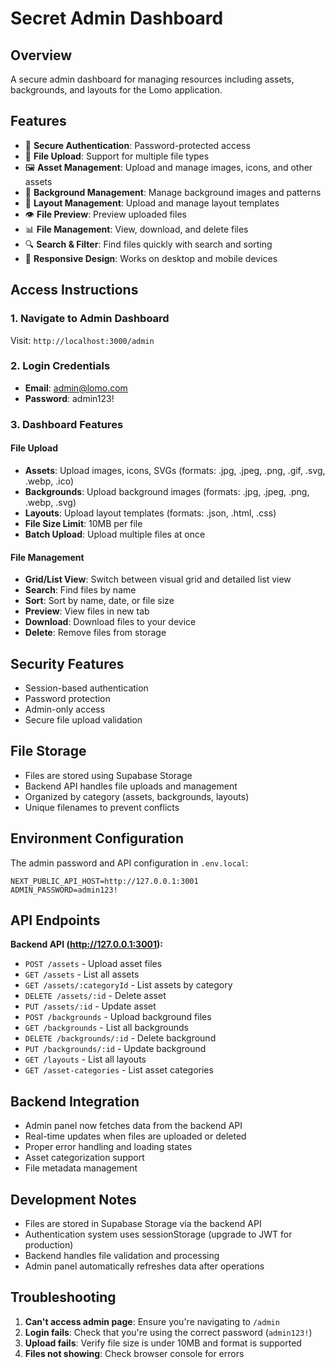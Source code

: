 # Secret Admin Dashboard

## Overview
A secure admin dashboard for managing resources including assets, backgrounds, and layouts for the Lomo application.

## Features
- 🔐 **Secure Authentication**: Password-protected access
- 📁 **File Upload**: Support for multiple file types
- 🖼️ **Asset Management**: Upload and manage images, icons, and other assets
- 🎨 **Background Management**: Manage background images and patterns
- 📐 **Layout Management**: Upload and manage layout templates
- 👁️ **File Preview**: Preview uploaded files
- 📊 **File Management**: View, download, and delete files
- 🔍 **Search & Filter**: Find files quickly with search and sorting
- 📱 **Responsive Design**: Works on desktop and mobile devices

## Access Instructions

### 1. Navigate to Admin Dashboard
Visit: `http://localhost:3000/admin`

### 2. Login Credentials
- **Email**: admin@lomo.com
- **Password**: admin123!

### 3. Dashboard Features

#### File Upload
- **Assets**: Upload images, icons, SVGs (formats: .jpg, .jpeg, .png, .gif, .svg, .webp, .ico)
- **Backgrounds**: Upload background images (formats: .jpg, .jpeg, .png, .webp, .svg)
- **Layouts**: Upload layout templates (formats: .json, .html, .css)
- **File Size Limit**: 10MB per file
- **Batch Upload**: Upload multiple files at once

#### File Management
- **Grid/List View**: Switch between visual grid and detailed list view
- **Search**: Find files by name
- **Sort**: Sort by name, date, or file size
- **Preview**: View files in new tab
- **Download**: Download files to your device
- **Delete**: Remove files from storage

## Security Features
- Session-based authentication
- Password protection
- Admin-only access
- Secure file upload validation

## File Storage
- Files are stored using Supabase Storage
- Backend API handles file uploads and management
- Organized by category (assets, backgrounds, layouts)
- Unique filenames to prevent conflicts

## Environment Configuration
The admin password and API configuration in `.env.local`:
```
NEXT_PUBLIC_API_HOST=http://127.0.0.1:3001
ADMIN_PASSWORD=admin123!
```

## API Endpoints
**Backend API (http://127.0.0.1:3001):**
- `POST /assets` - Upload asset files
- `GET /assets` - List all assets
- `GET /assets/:categoryId` - List assets by category
- `DELETE /assets/:id` - Delete asset
- `PUT /assets/:id` - Update asset
- `POST /backgrounds` - Upload background files
- `GET /backgrounds` - List all backgrounds
- `DELETE /backgrounds/:id` - Delete background
- `PUT /backgrounds/:id` - Update background
- `GET /layouts` - List all layouts
- `GET /asset-categories` - List asset categories

## Backend Integration
- Admin panel now fetches data from the backend API
- Real-time updates when files are uploaded or deleted
- Proper error handling and loading states
- Asset categorization support
- File metadata management

## Development Notes
- Files are stored in Supabase Storage via the backend API
- Authentication system uses sessionStorage (upgrade to JWT for production)
- Backend handles file validation and processing
- Admin panel automatically refreshes data after operations

## Troubleshooting
1. **Can't access admin page**: Ensure you're navigating to `/admin`
2. **Login fails**: Check that you're using the correct password (`admin123!`)
3. **Upload fails**: Verify file size is under 10MB and format is supported
4. **Files not showing**: Check browser console for errors

